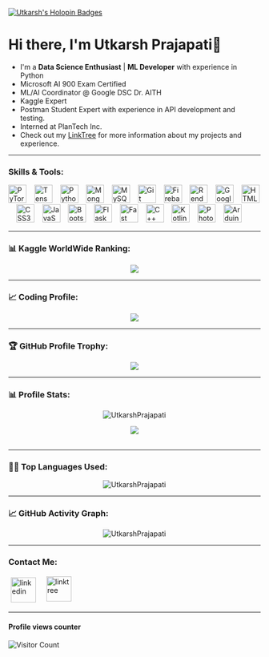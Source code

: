 [![Utkarsh's Holopin Badges](https://holopin.me/ut_op)](https://holopin.io/@ut_op)

# Hi there, I'm Utkarsh Prajapati👋

- I'm a **Data Science Enthusiast** | **ML Developer** with experience in Python
- Microsoft AI 900 Exam Certified
- ML/AI Coordinator @ Google DSC Dr. AITH
- Kaggle Expert
- Postman Student Expert with experience in API development and testing.
- Interned at PlanTech Inc.
- Check out my [LinkTree](https://linktr.ee/ut_op) for more information about my projects and experience.

---

### Skills & Tools:
<p align="left">
  <!-- Data Science related -->
  <a href="https://pytorch.org/" target="_blank" rel="noreferrer"><img src="https://raw.githubusercontent.com/danielcranney/readme-generator/main/public/icons/skills/pytorch-colored.svg" width="36" height="36" alt="PyTorch" /></a>&nbsp;&nbsp;&nbsp;
  <a href="https://www.tensorflow.org/" target="_blank" rel="noreferrer"><img src="https://raw.githubusercontent.com/danielcranney/readme-generator/main/public/icons/skills/tensorflow-colored.svg" width="36" height="36" alt="TensorFlow" /></a>&nbsp;&nbsp;&nbsp;
  <a href="https://www.python.org/" target="_blank" rel="noreferrer"><img src="https://raw.githubusercontent.com/danielcranney/readme-generator/main/public/icons/skills/python-colored.svg" width="36" height="36" alt="Python" /></a>&nbsp;&nbsp;&nbsp;
  <!-- Database related -->
  <a href="https://www.mongodb.com/" target="_blank" rel="noreferrer"><img src="https://raw.githubusercontent.com/danielcranney/readme-generator/main/public/icons/skills/mongodb-colored.svg" width="36" height="36" alt="MongoDB" /></a>&nbsp;&nbsp;&nbsp;
  <a href="https://www.mysql.com/" target="_blank" rel="noreferrer"><img src="https://raw.githubusercontent.com/danielcranney/readme-generator/main/public/icons/skills/mysql-colored.svg" width="36" height="36" alt="MySQL" /></a>&nbsp;&nbsp;&nbsp;
  <a href="https://git-scm.com/" target="_blank" rel="noreferrer"><img src="https://raw.githubusercontent.com/danielcranney/readme-generator/main/public/icons/skills/git-colored.svg" width="36" height="36" alt="Git" /></a>&nbsp;&nbsp;&nbsp;
  <!-- Deployment related -->
  <a href="https://firebase.google.com/" target="_blank" rel="noreferrer"><img src="https://raw.githubusercontent.com/danielcranney/readme-generator/main/public/icons/skills/firebase-colored.svg" width="36" height="36" alt="Firebase" /></a>&nbsp;&nbsp;&nbsp;
  <a href="https://render.com/" target="_blank" rel="noreferrer"><img src="https://raw.githubusercontent.com/danielcranney/readme-generator/main/public/icons/skills/render-colored.svg" width="36" height="36" alt="Render" /></a>&nbsp;&nbsp;&nbsp;
  <a href="https://cloud.google.com/" target="_blank" rel="noreferrer"><img src="https://raw.githubusercontent.com/danielcranney/readme-generator/main/public/icons/skills/googlecloud-colored.svg" width="36" height="36" alt="Google Cloud" /></a>&nbsp;&nbsp;&nbsp;
  <!-- Web Development related -->
  <a href="https://developer.mozilla.org/en-US/docs/Glossary/HTML5" target="_blank" rel="noreferrer"><img src="https://raw.githubusercontent.com/danielcranney/readme-generator/main/public/icons/skills/html5-colored.svg" width="36" height="36" alt="HTML5" /></a>&nbsp;&nbsp;&nbsp;
  <a href="https://www.w3.org/TR/CSS/#css" target="_blank" rel="noreferrer"><img src="https://raw.githubusercontent.com/danielcranney/readme-generator/main/public/icons/skills/css3-colored.svg" width="36" height="36" alt="CSS3" /></a>&nbsp;&nbsp;&nbsp;
  <a href="https://developer.mozilla.org/en-US/docs/Web/JavaScript" target="_blank" rel="noreferrer"><img src="https://raw.githubusercontent.com/danielcranney/readme-generator/main/public/icons/skills/javascript-colored.svg" width="36" height="36" alt="JavaScript" /></a>&nbsp;&nbsp;&nbsp;
  <a href="https://getbootstrap.com/" target="_blank" rel="noreferrer"><img src="https://raw.githubusercontent.com/danielcranney/readme-generator/main/public/icons/skills/bootstrap-colored.svg" width="36" height="36" alt="Bootstrap" /></a>&nbsp;&nbsp;&nbsp;
  <!-- Framework related -->
  <a href="https://flask.palletsprojects.com/en/2.0.x/" target="_blank" rel="noreferrer"><img src="https://raw.githubusercontent.com/danielcranney/readme-generator/main/public/icons/skills/flask-colored.svg" width="36" height="36" alt="Flask" /></a>&nbsp;&nbsp;&nbsp;
  <a href="https://fastapi.tiangolo.com/" target="_blank" rel="noreferrer"><img src="https://raw.githubusercontent.com/danielcranney/readme-generator/main/public/icons/skills/fastapi-colored.svg" width="36" height="36" alt="Fast API" /></a>&nbsp;&nbsp;&nbsp;
  <!-- Other technologies -->
  <a href="https://docs.microsoft.com/en-us/cpp/?view=msvc-170" target="_blank" rel="noreferrer"><img src="https://raw.githubusercontent.com/danielcranney/readme-generator/main/public/icons/skills/cplusplus-colored.svg" width="36" height="36" alt="C++" /></a>&nbsp;&nbsp;&nbsp;
  <a href="https://kotlinlang.org/" target="_blank" rel="noreferrer"><img src="https://raw.githubusercontent.com/danielcranney/readme-generator/main/public/icons/skills/kotlin-colored.svg" width="36" height="36" alt="Kotlin" /></a>&nbsp;&nbsp;&nbsp;
  <a href="https://www.adobe.com/uk/products/photoshop.html" target="_blank" rel="noreferrer"><img src="https://raw.githubusercontent.com/danielcranney/readme-generator/main/public/icons/skills/photoshop-colored.svg" width="36" height="36" alt="Photoshop" /></a>&nbsp;&nbsp;&nbsp;
  <a href="https://store.arduino.cc/?gclid=Cj0KCQjw2eilBhCCARIsAG0Pf8uueBifykWcsSS4LPESeGQfxGVKJYnzV7bz471XfknQJy_1VINVWM8aAkLtEALw_wcB" target="_blank" rel="noreferrer"><img src="https://raw.githubusercontent.com/danielcranney/readme-generator/main/public/icons/skills/arduino-colored.svg" width="36" height="36" alt="Arduino" /></a>
</p>



---

### 📊 Kaggle WorldWide Ranking:

<p align="center">
  <a target="_blank" href="https://kaggle.com/utisop/" rel="noopener noreferrer">
    <img src="https://road-to-kaggle-grandmaster.vercel.app/api/badges/utisop/notebook">
  </a>
</p>


---

### 📈 Coding Profile:
<p align="center">
  <a target="_blank" href="https://leetcode.com/utkarshprap/" rel="noopener noreferrer">
    <img src="https://leetcard.jacoblin.cool/utkarshprap?theme=dark&font=Poppins%20Infant&ext=heatmap">
  </a>
</p>

---

### 🏆 GitHub Profile Trophy:

<p align="center">
  <a href="https://github.com/ryo-ma/github-profile-trophy">
    <img src="https://github-profile-trophy.vercel.app/?username=UtkarshPrajapati&column=8&theme=darkhub&no-frame=true&no-bg=true&rank=SSS,SS,S,AAA,AA,A,B,C,SECRET"/>
  </a>
</p>

---

### 📊 Profile Stats:

<p align="center">
  <img src = "https://readme-stats-hazel-two.vercel.app/api?username=UtkarshPrajapati&bg_color=30,e96443,904e95&title_color=fff&text_color=fff" alt="UtkarshPrajapati" />
</p>
<p align="center">
<img src="https://github-profile-summary-cards.vercel.app/api/cards/profile-details?username=UtkarshPrajapati&theme=monokai"/><br><br>
</p>

---

### 👨‍💻 Top Languages Used:

<p align="center">
  <img src = "https://readme-stats-hazel-two.vercel.app/api/top-langs/?username=UtkarshPrajapati&layout=compact&bg_color=30,e96443,904e95&title_color=fff&text_color=fff" alt="UtkarshPrajapati" />
</p>


---

### 📈 GitHub Activity Graph:

<p align="center">
  <img src = "https://github-readme-streak-stats.herokuapp.com?user=UtkarshPrajapati&theme=radical&ring=DD2727&fire=DD2727&dates=DD6227&sideNums=176FC5&sideLabels=1E90FF" alt="UtkarshPrajapati" />
</p>
  
 ---
  
### Contact Me:

<p align="left">
  <a href="https://www.linkedin.com/in/utkarsh-prajapati-175a2319a/"><img alt="linkedin" height="50px" style="padding:5px; vertical-align: middle;" src="https://pngimg.com/uploads/linkedIn/linkedIn_PNG14.png"/></a>   
  <a href="https://linktr.ee/ut_op"><img alt="linktree" height="50px" style="padding-bottom:5px; vertical-align: middle;" src="https://ph-files.imgix.net/0184521c-c83a-4810-92e7-e27474c3e738?auto=format&fit=crop&h=512&w=1024"/></a>
</p>

---

#### Profile views counter

![Visitor Count](https://profile-counter.glitch.me/{UtkarshPrajapati}/count.svg)
